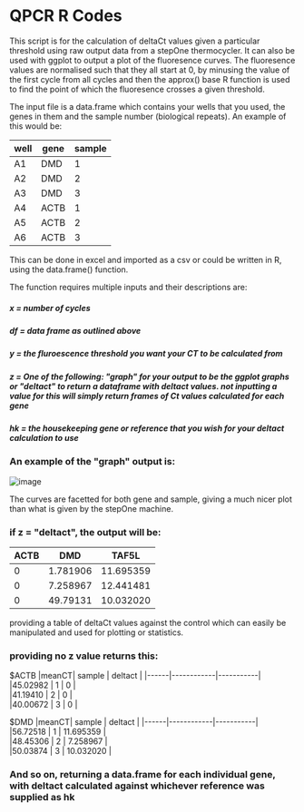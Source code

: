 # QPCR R Codes

This script is for the calculation of deltaCt values given a particular threshold using raw output data from a stepOne thermocycler. It can also be used with ggplot to output a plot of the fluoresence curves. The fluoresence values are normalised such that they all start at 0, by minusing the value of the first cycle from all cycles and then the approx() base R function is used to find the point of which the fluoresence crosses a given threshold.

The input file is a data.frame which contains your wells that you used, the genes in them and the sample number (biological repeats). An example of this would be:

well |  gene | sample|
-----|-------|-------|
|A1   | DMD   |1|
|A2    |DMD   |2|
|A3    |DMD   |3|
|A4    |ACTB  |1 |
|A5    |ACTB | 2|
|A6    |ACTB | 3|

This can be done in excel and imported as a csv or could be written in R, using the data.frame() function.

The function requires multiple inputs and their descriptions are:

##### x = number of cycles
##### df = data frame as outlined above 
##### y = the fluroescence threshold you want your CT to be calculated from
##### z = One of the following: "graph" for your output to be the ggplot graphs or "deltact" to return a dataframe with deltact values. not inputting a value for this will simply return frames of Ct values calculated for each gene
##### hk = the housekeeping gene or reference that you wish for your deltact calculation to use

### An example of the "graph" output is:

![image](https://user-images.githubusercontent.com/47229599/161538267-49a6b252-2099-4c1b-b61f-2bafb79f30f2.png)

The curves are facetted for both gene and sample, giving a much nicer plot than what is given by the stepOne machine.

### if z = "deltact", the output will be:

 | ACTB   |    DMD   |  TAF5L   |
 |---------|----------|----------|
|0   |    1.781906 |  11.695359 | 
|0  |      7.258967 |12.441481   |     
|0 |49.79131  | 10.032020|       

providing a table of deltaCt values against the control which can easily be manipulated and used for plotting or statistics.

### providing no z value returns this:

 
$ACTB
|meanCT|     sample |  deltact  |
|------|------------|-----------|
|45.02982 |    1    |      0    |          
|41.19410 |    2    |      0    |        
|40.00672 |    3    |      0    |      

$DMD
|meanCT|     sample |  deltact  |
|------|------------|-----------|
|56.72518 |    1    |      11.695359    |          
|48.45306 |    2    |      7.258967    |        
|50.03874 |    3    |      10.032020     |   
          
### And so on, returning a data.frame for each individual gene, with deltact calculated against whichever reference was supplied as hk  

